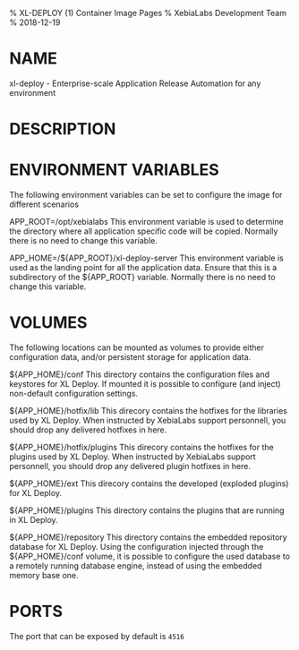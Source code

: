 % XL-DEPLOY (1) Container Image Pages
% XebiaLabs Development Team
% 2018-12-19

# NAME
xl-deploy \- Enterprise-scale Application Release Automation for any environment

# DESCRIPTION

# ENVIRONMENT VARIABLES
The following environment variables can be set to configure the image for different scenarios

APP_ROOT=/opt/xebialabs
    This environment variable is used to determine the directory where all application specific code will be copied. Normally there is no need to change this variable.

APP_HOME=/${APP_ROOT}/xl-deploy-server
    This environment variable is used as the landing point for all the application data. Ensure that this is a subdirectory of the ${APP_ROOT} variable. Normally there is no need to change this variable.

# VOLUMES
The following locations can be mounted as volumes to provide either configuration data, and/or persistent storage for application data.

${APP_HOME}/conf
    This directory contains the configuration files and keystores for XL Deploy. If mounted it is possible to configure (and inject) non-default configuration settings.

${APP_HOME}/hotfix/lib
    This direcory contains the hotfixes for the libraries used by XL Deploy. When instructed by XebiaLabs support personnell, you should drop any delivered hotfixes in here.

${APP_HOME}/hotfix/plugins
    This direcory contains the hotfixes for the plugins used by XL Deploy. When instructed by XebiaLabs support personnell, you should drop any delivered plugin hotfixes in here.

${APP_HOME}/ext
    This direcory contains the developed (exploded plugins) for XL Deploy.

${APP_HOME}/plugins
    This directory contains the plugins that are running in XL Deploy.

${APP_HOME}/repository
    This directory contains the embedded repository database for XL Deploy. Using the configuration injected through the ${APP_HOME}/conf volume, it is possible to configure the used database to a remotely running database engine, instead of using the embedded memory base one.

# PORTS
The port that can be exposed by default is `4516`